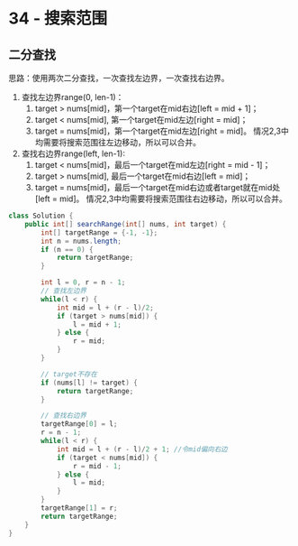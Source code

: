 # 34 - 搜索范围


## 二分查找

思路：使用两次二分查找，一次查找左边界，一次查找右边界。
1. 查找左边界range(0, len-1)：
    1. target > nums[mid]，第一个target在mid右边[left = mid + 1]；
    2. target < nums[mid], 第一个target在mid左边[right = mid]；
    3. target = nums[mid]，第一个target在mid左边[right = mid]。
    情况2,3中均需要将搜索范围往左边移动，所以可以合并。
2. 查找右边界range(left, len-1):
    1. target < nums[mid]，最后一个target在mid左边[right = mid - 1]；
    2. target > nums[mid], 最后一个target在mid右边[left = mid]；
    3. target = nums[mid]，最后一个target在mid右边或者target就在mid处[left = mid]。
    情况2,3中均需要将搜索范围往右边移动，所以可以合并。

```java
class Solution {
    public int[] searchRange(int[] nums, int target) {
        int[] targetRange = {-1, -1};
        int n = nums.length;
        if (n == 0) {
            return targetRange;
        }

        int l = 0, r = n - 1;
        // 查找左边界
        while(l < r) {
            int mid = l + (r - l)/2;
            if (target > nums[mid]) {
                l = mid + 1;
            } else {
                r = mid;
            }
        }

        // target不存在
        if (nums[l] != target) {
            return targetRange;
        }

        // 查找右边界
        targetRange[0] = l;
        r = n - 1;
        while(l < r) {
            int mid = l + (r - l)/2 + 1; //令mid偏向右边
            if (target < nums[mid]) {
                r = mid - 1;
            } else {
                l = mid;
            }
        }
        targetRange[1] = r;
        return targetRange;
    }
}
```
